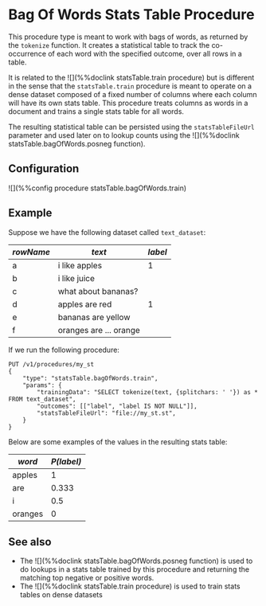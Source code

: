 # Bag Of Words Stats Table Procedure

This procedure type is meant to work with bags of words, as returned by the
`tokenize` function. It creates a statistical table to track the co-occurrence of each
word with the specified outcome, over all rows in a table.

It is related to the ![](%%doclink statsTable.train procedure) but is different in the
sense that the `statsTable.train` procedure is meant to operate on a dense dataset composed of a
fixed number of columns where each column will have its own stats table. This procedure 
treats columns as words in a document and trains a single stats table for all words.

The resulting statistical table can be persisted using the `statsTableFileUrl` parameter
and used later on to lookup counts using the ![](%%doclink statsTable.bagOfWords.posneg function).

## Configuration

![](%%config procedure statsTable.bagOfWords.train)

## Example

Suppose we have the following dataset called `text_dataset`:

|  *rowName*   |  *text*  |  *label*  |
|-------------|---|---|
| a     | i like apples  | 1 |
| b     | i like juice |
| c     | what about bananas? | 
| d     | apples are red | 1 |
| e     | bananas are yellow |
| f     | oranges are ... orange | 

If we run the following procedure:

    PUT /v1/procedures/my_st
    {
        "type": "statsTable.bagOfWords.train",
        "params": {
            "trainingData": "SELECT tokenize(text, {splitchars: ' '}) as * FROM text_dataset",
            "outcomes": [["label", "label IS NOT NULL"]],
            "statsTableFileUrl": "file://my_st.st",
        }
    }

Below are some examples of the values in the resulting stats table:

| *word* | *P(label)* |
|--------|-------------------|
| apples | 1 |
| are | 0.333 |
| i | 0.5 |
| oranges | 0 |


## See also
* The ![](%%doclink statsTable.bagOfWords.posneg function) is used to do lookups in a stats table trained by this procedure and returning the matching top negative or positive words.
* The ![](%%doclink statsTable.train procedure) is used to train stats tables on dense datasets


